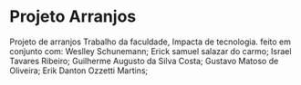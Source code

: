 # Projeto Arranjos
 Projeto de arranjos
Trabalho da faculdade, Impacta de tecnologia.
feito em conjunto com:
Weslley Schunemann; 
Erick samuel salazar do carmo; 
Israel Tavares Ribeiro;
Guilherme Augusto da Silva Costa; 
Gustavo Matoso de Oliveira; 
Erik Danton Ozzetti Martins; 
